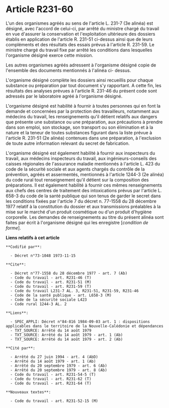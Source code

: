 # Article R231-60

L'un des organismes agréés au sens de l'article L. 231-7 (3e alinéa) est désigné, avec l'accord de celui-ci, par arrêté du
ministre chargé du travail en vue d'assurer la conservation et l'exploitation ultérieure des dossiers établis en application
de l'article R. 231-51 ci-dessus ainsi que de leurs compléments et des résultats des essais prévus à l'article R. 231-59. Le
ministre chargé du travail fixe par arrêté les conditions dans lesquelles l'organisme désigné exerce cette mission.

Les autres organismes agréés adressent à l'organisme désigné copie de l'ensemble des documents mentionnés à l'alinéa ci-
dessus.

L'organisme désigné complète les dossiers ainsi recueillis pour chaque substance ou préparation par tout document s'y
rapportant. A cette fin, les résultats des analyses prévues à l'article R. 231-46 du présent code sont adressés par le
laboratoire agréé à l'organisme désigné.

L'organisme désigné est habilité à fournir à toutes personnes qui en font la demande et concernées par la protection des
travailleurs, notamment aux médecins du travail, les renseignements qu'il détient relatifs aux dangers que présente une
substance ou une préparation, aux précautions à prendre dans son emploi, son stockage, son transport ou son élimination et à
la nature et la teneur de toutes substances figurant dans la liste prévue à l'article R. 231-51 (2e alinéa) contenues dans
une préparation, à l'exclusion de toute autre information relevant du secret de fabrication.

L'organisme désigné est également habilité à fournir aux inspecteurs du travail, aux médecins inspecteurs du travail, aux
ingénieurs-conseils des caisses régionales de l'assurance maladie mentionnés à l'article L. 423 du code de la sécurité
sociale et aux agents chargés du contrôle de la prévention, agréés et assermentés, mentionnés à l'article 1244-3 (2e alinéa)
du code rural tout renseignement qu'il détient sur la composition des préparations. Il est également habilité à fournir ces
mêmes renseignements aux chefs des centres de traitement des intoxications prévus par l'article L. 658-3 du code de la santé
publique qui son tenus de garder le secret dans les conditions fixées par l'article 7 du décret n. 77-1558 du 28 décembre
1977 relatif à la constitution du dossier et aux transmissions préalables à la mise sur le marché d'un produit cosmétique ou
d'un produit d'hygiène corporelle. Les demandes de renseignements au titre du présent alinéa sont faites par écrit à
l'organisme désigné qui les enregistre [*condition de forme*].

**Liens relatifs à cet article**

	**Codifié par**:

	  - Décret n°73-1048 1973-11-15

	**Cite**:

	  - Décret n°77-1558 du 28 décembre 1977 - art. 7 (Ab)
	  - Code du travail - art. R231-46 (T)
	  - Code du travail - art. R231-51 (M)
	  - Code du travail - art. R231-59 (T)
	  - Code du travail L231-7 AL. 3, R231-51, R231-59, R231-46
	  - Code de la santé publique - art. L658-3 (M)
	  - Code de la sécurité sociale L423
	  - Code rural 1244-3 AL. 2

	**Liens**:

	  - SPEC_APPLI: Décret n°84-816 1984-09-03 art. 1 : dispositions applicables dans le territoire de la Nouvelle-Calédonie et dépendances
	  - TXT_SOURCE: Arrêté du 14 août 1979
	  - TXT_SOURCE: Arrêté du 14 août 1979 - art. 1 (Ab)
	  - TXT_SOURCE: Arrêté du 14 août 1979 - art. 2 (Ab)

	**Cité par**:

	  - Arrêté du 27 juin 1994 - art. 4 (AbD)
	  - Arrêté du 14 août 1979 - art. 1 (Ab)
	  - Arrêté du 20 septembre 1979 - art. 6 (Ab)
	  - Arrêté du 20 septembre 1979 - art. 8 (Ab)
	  - Code du travail - art. R231-54-5 (T)
	  - Code du travail - art. R231-62 (T)
	  - Code du travail - art. R231-64 (T)

	**Nouveaux textes**:

	  - Code du travail - art. R231-52-15 (M)
